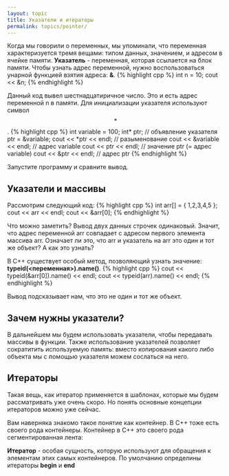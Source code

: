 ```yaml
---
layout: topic
title: Указатели и итераторы
permalink: topics/pointer/
---
```


Когда мы говорили о переменных, мы упоминали, что переменная характеризуется тремя вещами: типом данных, значением, и адресом в ячейке памяти. **Указатель** - переменная, которая ссылается на блок памяти. Чтобы узнать адрес переменной, нужно воспользоваться унарной функцией взятия адреса: **&**.
{% highlight cpp %}
int n = 10;
cout << &n;
{% endhighlight %}

Данный код вывел шестнадцатиричное число. Это и есть адрес переменной n в памяти. Для инициализации указателя используют символ $$*$$.
{% highlight cpp %}
 int variable = 100;
int* ptr; // объявление указателя
ptr = &variable;
cout << *ptr << endl; // разыменование
cout << &variable << endl; // адрес variable
cout << ptr << endl; // значение ptr (= адрес variable)
cout << &ptr << endl; // адрес ptr
{% endhighlight %} 

Запустите программу и сравните вывод.

## Указатели и  массивы
Рассмотрим следующий код:
{% highlight cpp %}
int arr[] = { 1,2,3,4,5 };
	cout << arr << endl;
	cout << &arr[0];
{% endhighlight %} 

Что можно заметить? Вывод двух данных строчек одинаковый. Значит, что адрес переменной arr совпадает с адресом первого элемента массива arr. Означает ли это, что arr и указатель на arr это один и тот же объект? А как это узнать?

В C++ существует особый метод, позволяющий узнать значение: **typeid(<переменная>).name()**.
{% highlight cpp %}
cout << typeid(&arr[0]).name() << endl;
cout << typeid(arr).name() << endl;
{% endhighlight %}

Вывод подсказывает нам, что это не один и тот же объект.

## Зачем нужны указатели?
В дальнейшем мы будем использовать указатели, чтобы передавать массивы в функции. Также использование указателей позволяет сократитить используемую память: вместо копирования какого либо объекта мы с помощью указателя можем сослаться на него.

## Итераторы
Такая вещь, как итератор применяется в шаблонах, которые мы будем рассматривать уже очень скоро. Но понять основные концепции итераторов можно уже сейчас.

Вам наверняка знакомо такое понятие как контейнер. В C++ тоже есть своего рода контейнеры. Контейнер в C++ это своего рода сегментированная лента:



**Итератор** - особая сущность, которую используют для обращения к элементам этих самых контейнеров. По умолчанию определины итераторы **begin** и **end**
